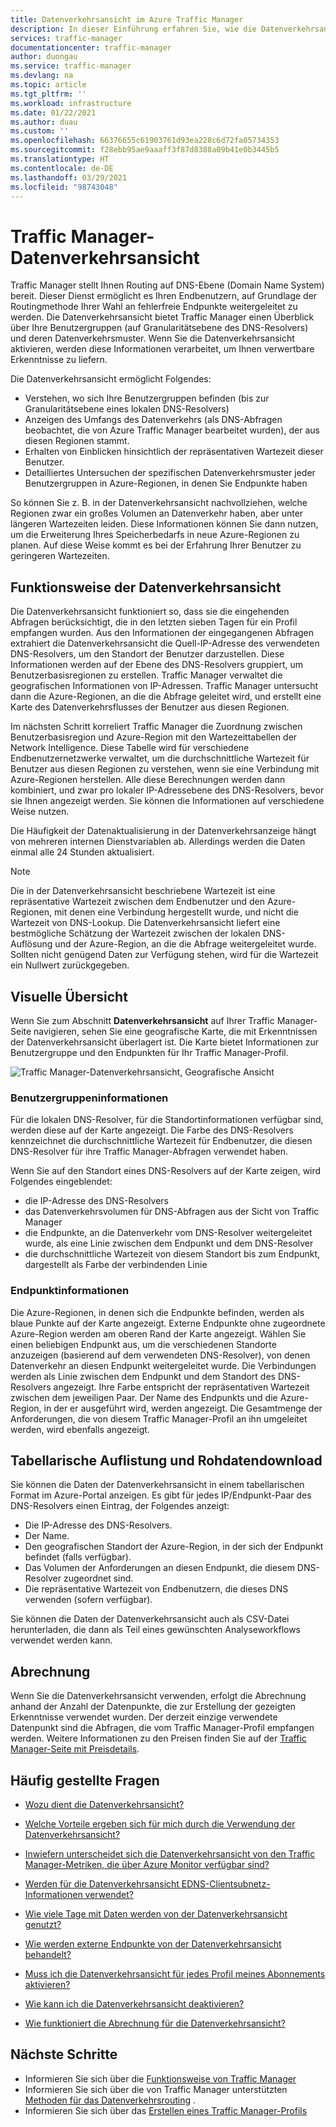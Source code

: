 ```yaml
---
title: Datenverkehrsansicht im Azure Traffic Manager
description: In dieser Einführung erfahren Sie, wie die Datenverkehrsanzeige in Traffic Manager funktioniert.
services: traffic-manager
documentationcenter: traffic-manager
author: duongau
ms.service: traffic-manager
ms.devlang: na
ms.topic: article
ms.tgt_pltfrm: ''
ms.workload: infrastructure
ms.date: 01/22/2021
ms.author: duau
ms.custom: ''
ms.openlocfilehash: 66376655c61903761d93ea228c6d72fa05734353
ms.sourcegitcommit: f28ebb95ae9aaaff3f87d8388a09b41e0b3445b5
ms.translationtype: HT
ms.contentlocale: de-DE
ms.lasthandoff: 03/29/2021
ms.locfileid: "98743048"
---
```

# <a name="traffic-manager-traffic-view"></a>Traffic Manager-Datenverkehrsansicht

Traffic Manager stellt Ihnen Routing auf DNS-Ebene (Domain Name System) bereit. Dieser Dienst ermöglicht es Ihren Endbenutzern, auf Grundlage der Routingmethode Ihrer Wahl an fehlerfreie Endpunkte weitergeleitet zu werden. Die Datenverkehrsansicht bietet Traffic Manager einen Überblick über Ihre Benutzergruppen (auf Granularitätsebene des DNS-Resolvers) und deren Datenverkehrsmuster. Wenn Sie die Datenverkehrsansicht aktivieren, werden diese Informationen verarbeitet, um Ihnen verwertbare Erkenntnisse zu liefern. 

Die Datenverkehrsansicht ermöglicht Folgendes:
- Verstehen, wo sich Ihre Benutzergruppen befinden (bis zur Granularitätsebene eines lokalen DNS-Resolvers)
- Anzeigen des Umfangs des Datenverkehrs (als DNS-Abfragen beobachtet, die von Azure Traffic Manager bearbeitet wurden), der aus diesen Regionen stammt.
- Erhalten von Einblicken hinsichtlich der repräsentativen Wartezeit dieser Benutzer.
- Detailliertes Untersuchen der spezifischen Datenverkehrsmuster jeder Benutzergruppen in Azure-Regionen, in denen Sie Endpunkte haben 

So können Sie z. B. in der Datenverkehrsansicht nachvollziehen, welche Regionen zwar ein großes Volumen an Datenverkehr haben, aber unter längeren Wartezeiten leiden. Diese Informationen können Sie dann nutzen, um die Erweiterung Ihres Speicherbedarfs in neue Azure-Regionen zu planen. Auf diese Weise kommt es bei der Erfahrung Ihrer Benutzer zu geringeren Wartezeiten.

## <a name="how-traffic-view-works"></a>Funktionsweise der Datenverkehrsansicht

Die Datenverkehrsansicht funktioniert so, dass sie die eingehenden Abfragen berücksichtigt, die in den letzten sieben Tagen für ein Profil empfangen wurden. Aus den Informationen der eingegangenen Abfragen extrahiert die Datenverkehrsansicht die Quell-IP-Adresse des verwendeten DNS-Resolvers, um den Standort der Benutzer darzustellen. Diese Informationen werden auf der Ebene des DNS-Resolvers gruppiert, um Benutzerbasisregionen zu erstellen. Traffic Manager verwaltet die geografischen Informationen von IP-Adressen. Traffic Manager untersucht dann die Azure-Regionen, an die die Abfrage geleitet wird, und erstellt eine Karte des Datenverkehrsflusses der Benutzer aus diesen Regionen.
 
Im nächsten Schritt korreliert Traffic Manager die Zuordnung zwischen Benutzerbasisregion und Azure-Region mit den Wartezeittabellen der Network Intelligence. Diese Tabelle wird für verschiedene Endbenutzernetzwerke verwaltet, um die durchschnittliche Wartezeit für Benutzer aus diesen Regionen zu verstehen, wenn sie eine Verbindung mit Azure-Regionen herstellen. Alle diese Berechnungen werden dann kombiniert, und zwar pro lokaler IP-Adressebene des DNS-Resolvers, bevor sie Ihnen angezeigt werden. Sie können die Informationen auf verschiedene Weise nutzen.

Die Häufigkeit der Datenaktualisierung in der Datenverkehrsanzeige hängt von mehreren internen Dienstvariablen ab. Allerdings werden die Daten einmal alle 24 Stunden aktualisiert.

>[!NOTE]
>Die in der Datenverkehrsansicht beschriebene Wartezeit ist eine repräsentative Wartezeit zwischen dem Endbenutzer und den Azure-Regionen, mit denen eine Verbindung hergestellt wurde, und nicht die Wartezeit von DNS-Lookup. Die Datenverkehrsansicht liefert eine bestmögliche Schätzung der Wartezeit zwischen der lokalen DNS-Auflösung und der Azure-Region, an die die Abfrage weitergeleitet wurde. Sollten nicht genügend Daten zur Verfügung stehen, wird für die Wartezeit ein Nullwert zurückgegeben. 

## <a name="visual-overview"></a>Visuelle Übersicht

Wenn Sie zum Abschnitt **Datenverkehrsansicht** auf Ihrer Traffic Manager-Seite navigieren, sehen Sie eine geografische Karte, die mit Erkenntnissen der Datenverkehrsansicht überlagert ist. Die Karte bietet Informationen zur Benutzergruppe und den Endpunkten für Ihr Traffic Manager-Profil.

![Traffic Manager-Datenverkehrsansicht, Geografische Ansicht][1]

### <a name="user-base-information"></a>Benutzergruppeninformationen

Für die lokalen DNS-Resolver, für die Standortinformationen verfügbar sind, werden diese auf der Karte angezeigt. Die Farbe des DNS-Resolvers kennzeichnet die durchschnittliche Wartezeit für Endbenutzer, die diesen DNS-Resolver für ihre Traffic Manager-Abfragen verwendet haben.

Wenn Sie auf den Standort eines DNS-Resolvers auf der Karte zeigen, wird Folgendes eingeblendet:
- die IP-Adresse des DNS-Resolvers
- das Datenverkehrsvolumen für DNS-Abfragen aus der Sicht von Traffic Manager
- die Endpunkte, an die Datenverkehr vom DNS-Resolver weitergeleitet wurde, als eine Linie zwischen dem Endpunkt und dem DNS-Resolver 
- die durchschnittliche Wartezeit von diesem Standort bis zum Endpunkt, dargestellt als Farbe der verbindenden Linie

### <a name="endpoint-information"></a>Endpunktinformationen

Die Azure-Regionen, in denen sich die Endpunkte befinden, werden als blaue Punkte auf der Karte angezeigt. Externe Endpunkte ohne zugeordnete Azure-Region werden am oberen Rand der Karte angezeigt. Wählen Sie einen beliebigen Endpunkt aus, um die verschiedenen Standorte anzuzeigen (basierend auf dem verwendeten DNS-Resolver), von denen Datenverkehr an diesen Endpunkt weitergeleitet wurde. Die Verbindungen werden als Linie zwischen dem Endpunkt und dem Standort des DNS-Resolvers angezeigt. Ihre Farbe entspricht der repräsentativen Wartezeit zwischen dem jeweiligen Paar. Der Name des Endpunkts und die Azure-Region, in der er ausgeführt wird, werden angezeigt. Die Gesamtmenge der Anforderungen, die von diesem Traffic Manager-Profil an ihn umgeleitet werden, wird ebenfalls angezeigt.


## <a name="tabular-listing-and-raw-data-download"></a>Tabellarische Auflistung und Rohdatendownload

Sie können die Daten der Datenverkehrsansicht in einem tabellarischen Format im Azure-Portal anzeigen. Es gibt für jedes IP/Endpunkt-Paar des DNS-Resolvers einen Eintrag, der Folgendes anzeigt:

* Die IP-Adresse des DNS-Resolvers.
* Der Name.
* Den geografischen Standort der Azure-Region, in der sich der Endpunkt befindet (falls verfügbar).
* Das Volumen der Anforderungen an diesen Endpunkt, die diesem DNS-Resolver zugeordnet sind.
* Die repräsentative Wartezeit von Endbenutzern, die dieses DNS verwenden (sofern verfügbar). 

Sie können die Daten der Datenverkehrsansicht auch als CSV-Datei herunterladen, die dann als Teil eines gewünschten Analyseworkflows verwendet werden kann.

## <a name="billing"></a>Abrechnung

Wenn Sie die Datenverkehrsansicht verwenden, erfolgt die Abrechnung anhand der Anzahl der Datenpunkte, die zur Erstellung der gezeigten Erkenntnisse verwendet wurden. Der derzeit einzige verwendete Datenpunkt sind die Abfragen, die vom Traffic Manager-Profil empfangen werden. Weitere Informationen zu den Preisen finden Sie auf der [Traffic Manager-Seite mit Preisdetails](https://azure.microsoft.com/pricing/details/traffic-manager/).

## <a name="faqs"></a>Häufig gestellte Fragen

* [Wozu dient die Datenverkehrsansicht?](./traffic-manager-faqs.md#what-does-traffic-view-do)

* [Welche Vorteile ergeben sich für mich durch die Verwendung der Datenverkehrsansicht?](./traffic-manager-faqs.md#how-can-i-benefit-from-using-traffic-view)

* [Inwiefern unterscheidet sich die Datenverkehrsansicht von den Traffic Manager-Metriken, die über Azure Monitor verfügbar sind?](./traffic-manager-faqs.md#how-is-traffic-view-different-from-the-traffic-manager-metrics-available-through-azure-monitor)

* [Werden für die Datenverkehrsansicht EDNS-Clientsubnetz-Informationen verwendet?](./traffic-manager-faqs.md#does-traffic-view-use-edns-client-subnet-information)

* [Wie viele Tage mit Daten werden von der Datenverkehrsansicht genutzt?](./traffic-manager-faqs.md#how-many-days-of-data-does-traffic-view-use)

* [Wie werden externe Endpunkte von der Datenverkehrsansicht behandelt?](./traffic-manager-faqs.md#how-does-traffic-view-handle-external-endpoints)

* [Muss ich die Datenverkehrsansicht für jedes Profil meines Abonnements aktivieren?](./traffic-manager-faqs.md#do-i-need-to-enable-traffic-view-for-each-profile-in-my-subscription)

* [Wie kann ich die Datenverkehrsansicht deaktivieren?](./traffic-manager-faqs.md#how-can-i-turn-off-traffic-view)

* [Wie funktioniert die Abrechnung für die Datenverkehrsansicht?](./traffic-manager-faqs.md#how-does-traffic-view-billing-work)

## <a name="next-steps"></a>Nächste Schritte

- Informieren Sie sich über die [Funktionsweise von Traffic Manager](traffic-manager-overview.md)
- Informieren Sie sich über die von Traffic Manager unterstützten [Methoden für das Datenverkehrsrouting](traffic-manager-routing-methods.md) .
- Informieren Sie sich über das [Erstellen eines Traffic Manager-Profils](./quickstart-create-traffic-manager-profile.md)

<!--Image references-->
[1]: ./media/traffic-manager-traffic-view-overview/trafficview.png